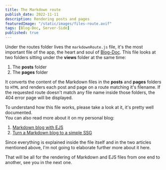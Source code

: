 ```yaml
---
title: The Markdown route
publish_date: 2022-11-11
description: Rendering posts and pages
featuredImage: "/static/images/files-route.avif"
tags: [Blog-Doc, Server-Side]
published: true
---
```

Under the routes folder lives the `markdownRoute.js` file, it's the most important file of the app, the heart and soul of [Blog-Doc](/posts/what-is-blog-doc). This file looks at two folders sitting under the **views** folder at the same time:

1. The **posts** folder 
2. The **pages** folder

It converts the content of the Markdown files in the **posts** and **pages** folders to `HTML` and renders each post and page on a route matching it's filename. If the requested route doesn't match any file name inside those folders, the 404 error page will be displayed.

To understand how this file works, please take a look at it, it's pretty well documented.  
You can also read more about it on my personal blog:

1. [Markdown blog with EJS](https://lebcit.github.io/posts/markdown-blog-with-ejs/)
2. [Turn a Markdown blog to a simple SSG](https://lebcit.github.io/posts/turn-a-markdown-blog-to-a-simple-ssg/)

Since everything is explained inside the file itself and in the two articles mentioned above, I'm not going to elaborate further more about it here.

That will be all for the rendering of Markdown and EJS files from one end to another, see you in the next one.
